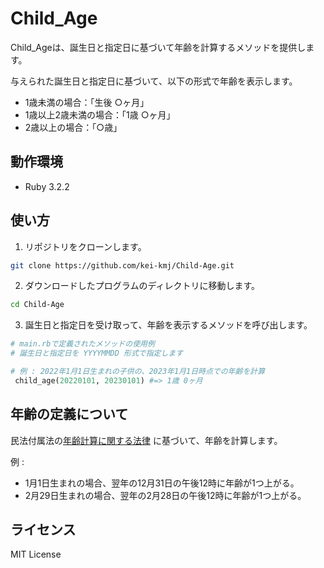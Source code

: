 # Child_Age
Child_Ageは、誕生日と指定日に基づいて年齢を計算するメソッドを提供します。

与えられた誕生日と指定日に基づいて、以下の形式で年齢を表示します。
- 1歳未満の場合：「生後 ○ヶ月」
- 1歳以上2歳未満の場合：「1歳 ○ヶ月」
- 2歳以上の場合：「○歳」

## 動作環境
- Ruby 3.2.2

## 使い方
1. リポジトリをクローンします。
```bash
git clone https://github.com/kei-kmj/Child-Age.git
```
2. ダウンロードしたプログラムのディレクトリに移動します。
```bash
cd Child-Age
```
3. 誕生日と指定日を受け取って、年齢を表示するメソッドを呼び出します。
```ruby
# main.rbで定義されたメソッドの使用例
# 誕生日と指定日を YYYYMMDD 形式で指定します

# 例 : 2022年1月1日生まれの子供の、2023年1月1日時点での年齢を計算
 child_age(20220101, 20230101) #=> 1歳 0ヶ月
```


## 年齢の定義について
民法付属法の[年齢計算に関する法律](https://elaws.e-gov.go.jp/search/elawsSearch/elaws_search/lsg0500/detail?lawId=135AC0000000050) に基づいて、年齢を計算します。

例 :
- 1月1日生まれの場合、翌年の12月31日の午後12時に年齢が1つ上がる。
- 2月29日生まれの場合、翌年の2月28日の午後12時に年齢が1つ上がる。

## ライセンス
MIT License